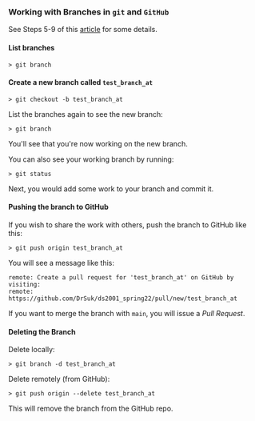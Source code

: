 ### Working with Branches in `git` and `GitHub`

See Steps 5-9 of this [article](https://product.hubspot.com/blog/git-and-github-tutorial-for-beginners) for some details.

#### List branches
`> git branch`

#### Create a new branch called `test_branch_at`
`> git checkout -b test_branch_at`

List the branches again to see the new branch:  

`> git branch`

You'll see that you're now working on the new branch.

You can also see your working branch by running:  

`> git status`

Next, you would add some work to your branch and commit it.  

#### Pushing the branch to GitHub
If you wish to share the work with others, push the branch to GitHub like this:  

`> git push origin test_branch_at`

You will see a message like this:  

```
remote: Create a pull request for 'test_branch_at' on GitHub by visiting:
remote:      https://github.com/DrSuk/ds2001_spring22/pull/new/test_branch_at
```

If you want to merge the branch with `main`, you will issue a *Pull Request*.

#### Deleting the Branch

Delete locally:

`> git branch -d test_branch_at`

Delete remotely (from GitHub):

`> git push origin --delete test_branch_at`

This will remove the branch from the GitHub repo.
